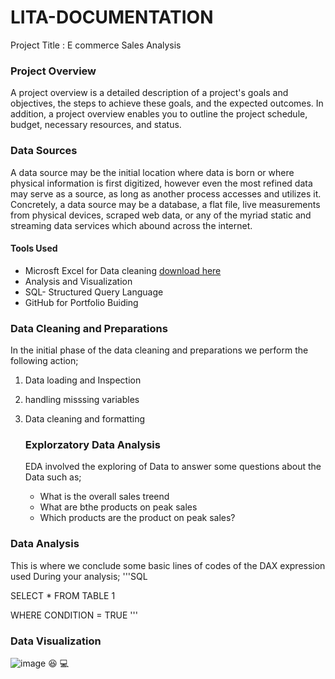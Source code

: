  # LITA-DOCUMENTATION

Project Title : E commerce Sales Analysis 
### Project Overview 
A project overview is a detailed description of a project's goals and objectives, the steps to achieve these goals, and the expected outcomes. In addition, a project overview enables you to outline the project schedule, budget, necessary resources, and status.


### Data Sources
A data source may be the initial location where data is born or where physical information is first digitized, however even the most refined data may serve as a source, as long as another process accesses and utilizes it. Concretely, a data source may be a database, a flat file, live measurements from physical devices, scraped web data, or any of the myriad static and streaming data services which abound across the internet.

#### Tools Used 
- Microsft Excel for Data cleaning [download here](https://www.mocrosoft.com)
- Analysis and Visualization
- SQL- Structured Query Language
- GitHub for Portfolio Buiding 
###  Data Cleaning and Preparations
In the initial phase of the data cleaning and preparations we perform  the following action;

1. Data loading and Inspection
2. handling misssing variables
3. Data cleaning and formatting

   ### Explorzatory Data Analysis
   EDA involved the exploring of Data to answer some questions about the Data such as;
   - What is the overall sales treend
   - What are bthe products on peak sales
   - Which products are the product on peak sales?
   
 ### Data Analysis
 This is where we conclude some basic lines of codes of  the DAX expression used During your analysis;
 '''SQL
 
  SELECT * FROM TABLE 1
  
 WHERE CONDITION = TRUE
 '''

### Data Visualization
![image](https://github.com/user-attachments/assets/b6671dcf-e848-4c16-8e94-60e2448f0b44)
😆
💻
